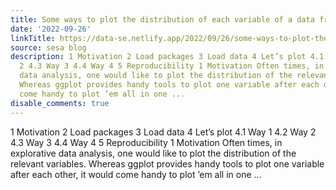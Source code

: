 ```yaml
---
title: Some ways to plot the distribution of each variable of a data frame
date: '2022-09-26'
linkTitle: https://data-se.netlify.app/2022/09/26/some-ways-to-plot-the-distribution-of-each-variable-of-a-data-frame/
source: sesa blog
description: 1 Motivation 2 Load packages 3 Load data 4 Let’s plot 4.1 Way 1 4.2 Way
  2 4.3 Way 3 4.4 Way 4 5 Reproducibility 1 Motivation Often times, in explorative
  data analysis, one would like to plot the distribution of the relevant variables.
  Whereas ggplot provides handy tools to plot one variable after each other, it would
  come handy to plot ’em all in one ...
disable_comments: true
---
```

1 Motivation 2 Load packages 3 Load data 4 Let’s plot 4.1 Way 1 4.2 Way 2 4.3 Way 3 4.4 Way 4 5 Reproducibility 1 Motivation Often times, in explorative data analysis, one would like to plot the distribution of the relevant variables. Whereas ggplot provides handy tools to plot one variable after each other, it would come handy to plot ’em all in one ...